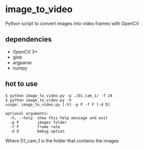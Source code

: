 # image_to_video
Python script to convert images into video frames with OpenCV

## dependencies

* OpenCV 3+
* glob
* argparse
* numpy

## hot to use
```
$ python image_to_video.py -p ./D1_cam_1/ -f 24
$ python image_to_video.py -h
usage: image_to_video.py [-h] -p P -f F [-d D]

optional arguments:
  -h, --help  show this help message and exit
  -p P        images folder
  -f F        frame rate
  -d D        Debug option

```
Where D1_cam_1 is the folder that contains the images
